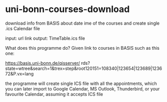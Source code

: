 # uni-bonn-courses-download
download info from BASIS about date	ime of the courses and create single .ics Calendar file

input: url link
output: TimeTable.ics file

What does this programme do?
 Given link to courses in BASIS such as this one:

 https://basis.uni-bonn.de/qisserver/
 rds?state=wtree&search=1&trex=step&root120151=108340|123654|123689|123672&P.vx=lang

 the programme will create single ICS file with all the appointments,
 which you can later import to Google Calendar, MS Outlook, Thunderbird,
 or your favourite Calendar, assuming it accepts ICS file



